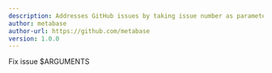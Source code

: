 ```yaml
---
description: Addresses GitHub issues by taking issue number as parameter, analyzing context, implementing solution, and testing/validating the fix for proper integration.
author: metabase
author-url: https://github.com/metabase
version: 1.0.0
---
```


Fix issue $ARGUMENTS